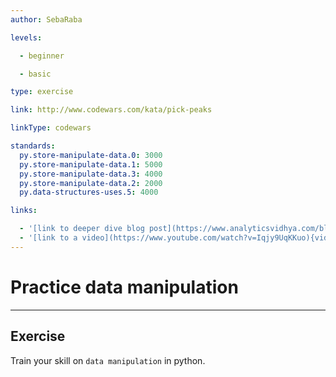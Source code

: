 ```yaml
---
author: SebaRaba

levels:

  - beginner

  - basic

type: exercise

link: http://www.codewars.com/kata/pick-peaks

linkType: codewars

standards:
  py.store-manipulate-data.0: 3000
  py.store-manipulate-data.1: 5000
  py.store-manipulate-data.3: 4000
  py.store-manipulate-data.2: 2000
  py.data-structures-uses.5: 4000

links:

  - '[link to deeper dive blog post](https://www.analyticsvidhya.com/blog/2016/01/12-pandas-techniques-python-data-manipulation/){website}'
  - '[link to a video](https://www.youtube.com/watch?v=Iqjy9UqKKuo){video}'
---
```


# Practice data manipulation

---
## Exercise

Train your skill on `data manipulation` in python.

